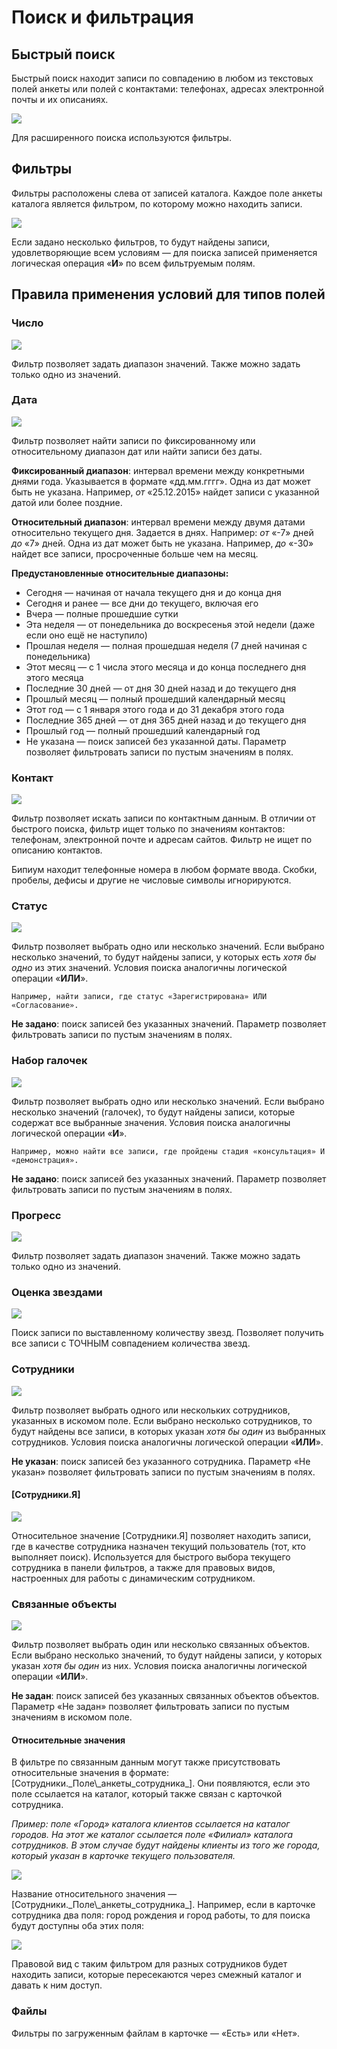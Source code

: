 # Поиск и фильтрация

## Быстрый поиск

Быстрый поиск находит записи по совпадению в любом из текстовых полей анкеты или полей с контактами: телефонах, адресах электронной почты и их описаниях.

![](.gitbook/assets/filter-text.jpg)

Для расширенного поиска используются фильтры.

## Фильтры

Фильтры расположены слева от записей каталога. Каждое поле анкеты каталога является фильтром, по которому можно находить записи.

![](.gitbook/assets/catalog-filters-list.jpg)

Если задано несколько фильтров, то будут найдены записи, удовлетворяющие всем условиям — для поиска записей применяется логическая операция «**И**» по всем фильтруемым полям.

## Правила применения условий для типов полей

### Число

![](.gitbook/assets/filter-number.jpg)

Фильтр позволяет задать диапазон значений. Также можно задать только одно из значений.

### Дата

![](.gitbook/assets/filter-date.jpg)

Фильтр позволяет найти записи по фиксированному или относительному диапазон дат или найти записи без даты.

**Фиксированный диапазон**: интервал времени между конкретными днями года. Указывается в формате «дд.мм.гггг». Одна из дат может быть не указана. Например, _от_ «25.12.2015» найдет записи с указанной датой или более поздние.

**Относительный диапазон**: интервал времени между двумя датами относительно текущего дня. Задается в днях. Например: _от_ «-7» дней _до_ «7» дней. Одна из дат может быть не указана. Например, _до_ «-30» найдет все записи, просроченные больше чем на месяц.

**Предустановленные относительные диапазоны:**

* Сегодня — начиная от начала текущего дня и до конца дня
* Сегодня и ранее — все дни до текущего, включая его
* Вчера — полные прошедшие сутки
* Эта неделя — от понедельника до воскресенья этой недели (даже если оно ещё не наступило)
* Прошлая неделя — полная прошедшая неделя (7 дней начиная с понедельника)
* Этот месяц — с 1 числа этого месяца и до конца последнего дня этого месяца
* Последние 30 дней — от дня 30 дней назад и до текущего дня
* Прошлый месяц — полный прошедший календарный месяц
* Этот год —  с 1 января этого года и до 31 декабря этого года
* Последние 365 дней — от дня 365 дней назад и до текущего дня
* Прошлый год — полный прошедший календарный год
* Не указана — поиск записей без указанной даты. Параметр позволяет фильтровать записи по пустым значениям в полях.

### Контакт

![](.gitbook/assets/filter-contact.jpg)

Фильтр позволяет искать записи по контактным данным. В отличии от быстрого поиска, фильтр ищет только по значениям контактов: телефонам, электронной почте и адресам сайтов. Фильтр не ищет по описанию контактов.

Бипиум находит телефонные номера в любом формате ввода. Скобки, пробелы, дефисы и другие не числовые символы игнорируются.

### Статус

![](.gitbook/assets/Статус.png)

Фильтр позволяет выбрать одно или несколько значений. Если выбрано несколько значений, то будут найдены записи, у которых есть _хотя бы одно_ из этих значений. Условия поиска аналогичны логической операции «**ИЛИ**».

`Например, найти записи, где статус «Зарегистрирована» ИЛИ «Согласование».`

**Не задано**: поиск записей без указанных значений. Параметр позволяет фильтровать записи по пустым значениям в полях.

### Набор галочек

![](<.gitbook/assets/Набор галочек.png>)

Фильтр позволяет выбрать одно или несколько значений. Если выбрано несколько значений (галочек), то будут найдены записи, которые содержат все выбранные значения. Условия поиска аналогичны логической операции «**И**».

`Например, можно найти все записи, где пройдены стадия «консультация» И «демонстрация».`

**Не задано**: поиск записей без указанных значений. Параметр позволяет фильтровать записи по пустым значениям в полях.

### Прогресс

![](.gitbook/assets/filter-progress.jpg)

Фильтр позволяет задать диапазон значений. Также можно задать только одно из значений.

### Оценка звездами

![](.gitbook/assets/filter-stars.jpg)

Поиск записи по выставленному количеству звезд. Позволяет получить все записи с ТОЧНЫМ совпадением количества звезд.

### Сотрудники

![](.gitbook/assets/filter-user.jpg)

Фильтр позволяет выбрать одного или нескольких сотрудников, указанных в искомом поле. Если выбрано несколько сотрудников, то будут найдены все записи, в которых указан _хотя бы один_ из выбранных сотрудников. Условия поиска аналогичны логической операции «**ИЛИ**».

**Не указан**: поиск записей без указанного сотрудника. Параметр «Не указан» позволяет фильтровать записи по пустым значениям в полях.

#### \[Сотрудники.Я]

![](.gitbook/assets/rights-flter-user-opened.jpg)

Относительное значение \[Сотрудники.Я] позволяет находить записи, где в качестве сотрудника назначен текущий пользователь (тот, кто выполняет поиск). Используется для быстрого выбора текущего сотрудника в панели фильтров, а также для правовых видов, настроенных для работы с динамическим сотрудником.

### Связанные объекты

![](.gitbook/assets/filter-object.jpg)

Фильтр позволяет выбрать один или несколько связанных объектов. Если выбрано несколько значений, то будут найдены записи, у которых указан _хотя бы один_ из них. Условия поиска аналогичны логической операции «**ИЛИ**».

**Не задан**: поиск записей без указанных связанных объектов объектов. Параметр «Не задан» позволяет фильтровать записи по пустым значениям в искомом поле.

#### Относительные значения

В фильтре по связанным данным могут также присутствовать относительные значения в формате: \[Сотрудники._Поле\\_анкеты\_сотрудника\_]. Они появляются, если это поле ссылается на каталог, который также связан с карточкой сотрудника.

_Пример: поле «Город» каталога клиентов ссылается на каталог городов. На этот же каталог ссылается поле «Филиал» каталога сотрудников. В этом случае будут найдены клиенты из того же города, который указан в карточке текущего пользователя._

![](.gitbook/assets/filter-likeme.png)

Название относительного значения — \[Сотрудники._Поле\\_анкеты\_сотрудника\_]. Например, если в карточке сотрудника два поля: город рождения и город работы, то для поиска будут доступны оба этих поля:

![](.gitbook/assets/rights-flter-object-opened.jpg)

Правовой вид с таким фильтром для разных сотрудников будет находить записи, которые пересекаются через смежный каталог и давать к ним доступ.

### Файлы

Фильтры по загруженным файлам в карточке — «Есть» или «Нет».
